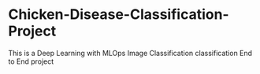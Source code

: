 # Chicken-Disease-Classification-Project
This is a Deep Learning with MLOps Image Classification classification End to End project
